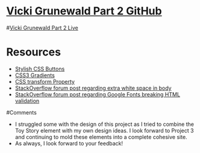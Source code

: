 # [Vicki Grunewald Part 2 GitHub](https://github.com/vgrunewald/project_final2_grunewald_victoria)

#[Vicki Grunewald Part 2 Live](http://www.vickigrunewald.com/final2)

# Resources
* [Stylish CSS Buttons](http://callmenick.com/post/stylish-css-buttons)
* [CSS3 Gradients](http://www.w3schools.com/css/css3_gradients.asp)
* [CSS transform Property](http://www.w3schools.com/cssref/css3_pr_transform.asp)
* [StackOverflow forum post regarding extra white space in body](http://stackoverflow.com/questions/4617872/white-space-showing-up-on-right-side-of-page-when-background-image-should-extend)
* [StackOverflow forum post regarding Google Fonts breaking HTML validation](http://stackoverflow.com/questions/22466913/google-fonts-url-break-html5-validation-on-w3-org)

#Comments
* I struggled some with the design of this project as I tried to combine the Toy Story element with my own design ideas. I look forward to Project 3 and continuing to mold these elements into a complete cohesive site. 
* As always, I look forward to your feedback! 
